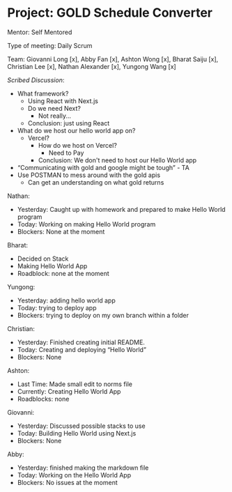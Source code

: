 # Project: GOLD Schedule Converter

Mentor: Self Mentored

Type of meeting: Daily Scrum

Team: Giovanni Long [x], Abby Fan [x], Ashton Wong [x], Bharat Saiju [x], Christian Lee [x], Nathan Alexander [x], Yungong Wang [x]

*Scribed Discussion*:
* What framework?
  * Using React with Next.js
  * Do we need Next?
    * Not really...
  * Conclusion: just using React 
* What do we host our hello world app on?
  * Vercel?
    * How do we host on Vercel?
      * Need to Pay
    * Conclusion: We don't need to host our Hello World app
* “Communicating with gold and google might be tough” - TA
* Use POSTMAN to mess around with the gold apis
  * Can get an understanding on what gold returns

Nathan:
- Yesterday: Caught up with homework and prepared to make Hello World program
- Today: Working on making Hello World program
- Blockers: None at the moment

Bharat:
- Decided on Stack
- Making Hello World App
- Roadblock: none at the moment

Yungong:
 - Yesterday: adding hello world app
 - Today: trying to deploy app
 - Blockers: trying to deploy on my own branch within a folder

Christian:
 - Yesterday: Finished creating initial README.
 - Today: Creating and deploying “Hello World”
 - Blockers: None

Ashton:
 - Last Time: Made small edit to norms file
 - Currently: Creating Hello World App
 - Roadblocks: none

Giovanni:
 - Yesterday: Discussed possible stacks to use
 - Today: Building Hello World using Next.js
 - Blockers: None

Abby:
 - Yesterday: finished making the markdown file
 - Today: Working on the Hello World App
 - Blockers: No issues at the moment
